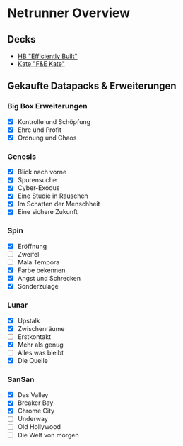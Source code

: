 # Netrunner Overview
## Decks

- [HB "Efficiently Built"](http://netrunnerdb.com/de/decklist/24110/efficiently-built-0-1)
- [Kate "F&E Kate"](http://netrunnerdb.com/de/decklist/24109/f-e-kate-0-1)

## Gekaufte Datapacks & Erweiterungen

### Big Box Erweiterungen
- [x] Kontrolle und Schöpfung
- [x] Ehre und Profit
- [x] Ordnung und Chaos

### Genesis
- [x] Blick nach vorne
- [x] Spurensuche
- [x] Cyber-Exodus
- [x] Eine Studie in Rauschen
- [x] Im Schatten der Menschheit
- [x] Eine sichere Zukunft

### Spin
- [x] Eröffnung
- [ ] Zweifel
- [ ] Mala Tempora
- [x] Farbe bekennen
- [x] Angst und Schrecken
- [x] Sonderzulage

### Lunar
- [x] Upstalk
- [x] Zwischenräume
- [ ] Erstkontakt
- [x] Mehr als genug
- [ ] Alles was bleibt
- [x] Die Quelle

### SanSan
- [x] Das Valley
- [x] Breaker Bay
- [x] Chrome City
- [ ] Underway
- [ ] Old Hollywood
- [ ] Die Welt von morgen
